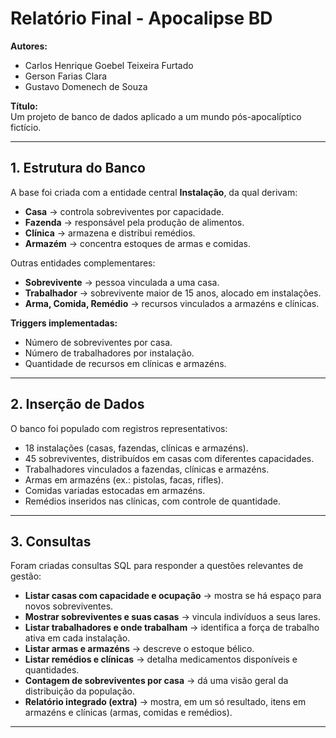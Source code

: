 # Relatório Final - Apocalipse BD  

**Autores:**  
- Carlos Henrique Goebel Teixeira Furtado  
- Gerson Farias Clara  
- Gustavo Domenech de Souza  

**Título:**  
Um projeto de banco de dados aplicado a um mundo pós-apocalíptico fictício.  




---

## 1. Estrutura do Banco  

A base foi criada com a entidade central **Instalação**, da qual derivam:  
- **Casa** → controla sobreviventes por capacidade.  
- **Fazenda** → responsável pela produção de alimentos.  
- **Clínica** → armazena e distribui remédios.  
- **Armazém** → concentra estoques de armas e comidas.  

Outras entidades complementares:  
- **Sobrevivente** → pessoa vinculada a uma casa.  
- **Trabalhador** → sobrevivente maior de 15 anos, alocado em instalações.  
- **Arma, Comida, Remédio** → recursos vinculados a armazéns e clínicas.  

**Triggers implementadas:**  
- Número de sobreviventes por casa.  
- Número de trabalhadores por instalação.  
- Quantidade de recursos em clínicas e armazéns.  

---

## 2. Inserção de Dados  

O banco foi populado com registros representativos:  
- 18 instalações (casas, fazendas, clínicas e armazéns).  
- 45 sobreviventes, distribuídos em casas com diferentes capacidades.  
- Trabalhadores vinculados a fazendas, clínicas e armazéns.  
- Armas em armazéns (ex.: pistolas, facas, rifles).  
- Comidas variadas estocadas em armazéns.  
- Remédios inseridos nas clínicas, com controle de quantidade.  

---

## 3. Consultas  

Foram criadas consultas SQL para responder a questões relevantes de gestão:  
- **Listar casas com capacidade e ocupação** → mostra se há espaço para novos sobreviventes.  
- **Mostrar sobreviventes e suas casas** → vincula indivíduos a seus lares.  
- **Listar trabalhadores e onde trabalham** → identifica a força de trabalho ativa em cada instalação.  
- **Listar armas e armazéns** → descreve o estoque bélico.  
- **Listar remédios e clínicas** → detalha medicamentos disponíveis e quantidades.  
- **Contagem de sobreviventes por casa** → dá uma visão geral da distribuição da população.  
- **Relatório integrado (extra)** → mostra, em um só resultado, itens em armazéns e clínicas (armas, comidas e remédios).  

---
